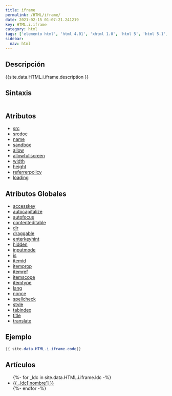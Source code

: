 ```yaml
---
title: iframe
permalink: /HTML/iframe/
date: 2021-02-15 01:07:21.241219
key: HTML.i.iframe
category: html
tags: ['elemento html', 'html 4.01', 'xhtml 1.0', 'html 5', 'html 5.1', 'html 5.2']
sidebar: 
  nav: html
---
```


## Descripción
{{site.data.HTML.i.iframe.description }}

## Sintaxis
~~~html
~~~

## Atributos
* [src](/HTML/iframe/src/)
* [srcdoc](/HTML/iframe/srcdoc/)
* [name](/HTML/iframe/name/)
* [sandbox](/HTML/iframe/sandbox/)
* [allow](/HTML/iframe/allow/)
* [allowfullscreen](/HTML/iframe/allowfullscreen/)
* [width](/HTML/iframe/width/)
* [height](/HTML/iframe/height/)
* [referrerpolicy](/HTML/iframe/referrerpolicy/)
* [loading](/HTML/iframe/loading/)

## Atributos Globales
* [accesskey](/HTML/accesskey/)
* [autocapitalize](/HTML/autocapitalize/)
* [autofocus](/HTML/autofocus/)
* [contenteditable](/HTML/contenteditable/)
* [dir](/HTML/dir/)
* [draggable](/HTML/draggable/)
* [enterkeyhint](/HTML/enterkeyhint/)
* [hidden](/HTML/hidden/)
* [inputmode](/HTML/inputmode/)
* [is](/HTML/is/)
* [itemid](/HTML/itemid/)
* [itemprop](/HTML/itemprop/)
* [itemref](/HTML/itemref/)
* [itemscope](/HTML/itemscope/)
* [itemtype](/HTML/itemtype/)
* [lang](/HTML/lang/)
* [nonce](/HTML/nonce/)
* [spellcheck](/HTML/spellcheck/)
* [style](/HTML/style/)
* [tabindex](/HTML/tabindex/)
* [title](/HTML/title/)
* [translate](/HTML/translate/)

## Ejemplo
~~~java
{{ site.data.HTML.i.iframe.code}}
~~~

## Artículos
<ul>
{%- for _ldc in site.data.HTML.i.iframe.ldc -%}
   <li>
       <a href="{{_ldc['url'] }}">{{ _ldc['nombre'] }}</a>
   </li>
{%- endfor -%}
</ul>
